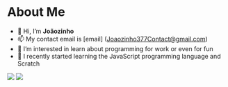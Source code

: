 # About Me

- 👋 Hi, I’m **Joãozinho**
- 📫 My contact email is [email] (Joaozinho377Contact@gmail.com)
- 👀 I’m interested in learn about programming for work or even for fun
- 🌱 I recently started learning the JavaScript programming language and Scratch


![](https://img.shields.io/badge/JavaScript-323330?style=for-the-badge&logo=javascript&logoColor=F7DF1E)
![](https://img.shields.io/badge/Scratch-4D97FF?style=for-the-badge&logo=Scratch&logoColor=white)
